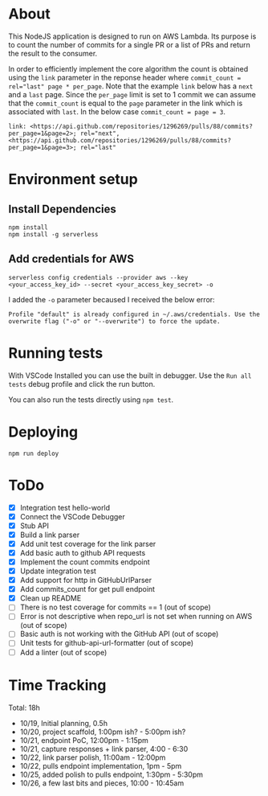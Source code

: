 
# About
This NodeJS application is designed to run on AWS Lambda. Its purpose is to count the number of commits for a single PR or a list of PRs and return the result to the consumer.

In order to efficiently implement the core algorithm the count is obtained using the `link` parameter in the reponse header where `commit_count = rel="last" page * per_page`. Note that the example `link` below has a `next` and a `last` page. Since the `per_page` limit is set to 1 commit we can assume that the `commit_count` is equal to the `page` parameter in the link which is associated with `last`. In the below case `commit_count = page = 3`.

```
link: <https://api.github.com/repositories/1296269/pulls/88/commits?per_page=1&page=2>; rel="next", <https://api.github.com/repositories/1296269/pulls/88/commits?per_page=1&page=3>; rel="last"
```

# Environment setup

## Install Dependencies
```
npm install
npm install -g serverless
```

## Add credentials for AWS
```
serverless config credentials --provider aws --key <your_access_key_id> --secret <your_access_key_secret> -o
```

I added the `-o` parameter becaused I received the below error:

```
Profile "default" is already configured in ~/.aws/credentials. Use the overwrite flag ("-o" or "--overwrite") to force the update.
```

# Running tests
With VSCode Installed you can use the built in debugger. Use the `Run all tests` debug profile and click the run button.

You can also run the tests directly using `npm test`.

# Deploying
```
npm run deploy
```

# ToDo
- [x] Integration test hello-world
- [x] Connect the VSCode Debugger
- [x] Stub API
- [x] Build a link parser
- [x] Add unit test coverage for the link parser
- [x] Add basic auth to github API requests
- [x] Implement the count commits endpoint
- [x] Update integration test
- [x] Add support for http in GitHubUrlParser
- [x] Add commits_count for get pull endpoint
- [x] Clean up README
- [ ] There is no test coverage for commits == 1 (out of scope)
- [ ] Error is not descriptive when repo_url is not set when running on AWS (out of scope)
- [ ] Basic auth is not working with the GitHub API (out of scope)
- [ ] Unit tests for github-api-url-formatter (out of scope)
- [ ] Add a linter (out of scope)

# Time Tracking
Total: 18h

- 10/19, Initial planning, 0.5h
- 10/20, project scaffold, 1:00pm ish? - 5:00pm ish?
- 10/21, endpoint PoC, 12:00pm - 1:15pm
- 10/21, capture responses + link parser, 4:00 - 6:30
- 10/22, link parser polish, 11:00am - 12:00pm
- 10/22, pulls endpoint implementation, 1pm - 5pm
- 10/25, added polish to pulls endpoint, 1:30pm - 5:30pm
- 10/26, a few last bits and pieces, 10:00 - 10:45am